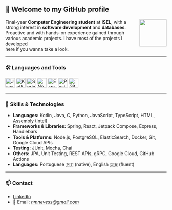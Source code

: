## 👋 Welcome to my GitHub profile

<img align="right" height="85" src="https://media.giphy.com/media/qgQUggAC3Pfv687qPC/giphy.gif" />

Final-year **Computer Engineering student** at **ISEL**, with a  
strong interest in **software development** and **databases**.  
Proactive and with hands-on experience gained through  
various academic projects. I have most of the projects I developed  
here if you wanna take a look.

---

### 🛠️ Languages and Tools

<img align="left" alt="Java" width="30px" src="https://cdn.jsdelivr.net/gh/devicons/devicon/icons/java/java-original.svg" />
<img align="left" alt="Kotlin" width="30px" src="https://cdn.jsdelivr.net/gh/devicons/devicon/icons/kotlin/kotlin-original.svg" />
<img align="left" alt="Spring" width="30px" src="https://cdn.jsdelivr.net/gh/devicons/devicon/icons/spring/spring-original.svg" />
<img align="left" alt="Node.js" width="30px" src="https://cdn.jsdelivr.net/gh/devicons/devicon/icons/nodejs/nodejs-original.svg" />
<img align="left" alt="Express" width="30px" src="https://cdn.jsdelivr.net/gh/devicons/devicon/icons/express/express-original.svg" />
<img align="left" alt="PostgreSQL" width="30px" src="https://cdn.jsdelivr.net/gh/devicons/devicon/icons/postgresql/postgresql-original.svg" />
<img align="left" alt="Git" width="30px" src="https://cdn.jsdelivr.net/gh/devicons/devicon/icons/git/git-original.svg" />

<br/><br/>

---

### 🚀 Skills & Technologies

- **Languages:** Kotlin, Java, C, Python, JavaScript, TypeScript, HTML, Assembly (Intel)
- **Frameworks & Libraries:** Spring, React, Jetpack Compose, Express, Handlebars
- **Tools & Platforms:** Node.js, PostgreSQL, ElasticSearch, Docker, Git, Google Cloud APIs
- **Testing:** JUnit, Mocha, Chai
- **Others:** JPA, Unit Testing, REST APIs, gRPC, Google Cloud, GitHub Actions
- **Languages:** Portuguese 🇵🇹 (native), English 🇬🇧 (fluent)

---

### 📫 Contact

- [LinkedIn](https://www.linkedin.com/in/nuno-miguel-neves/)
- 📧 Email: *nmnevess@gmail.com*
